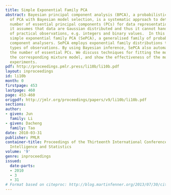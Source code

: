 ```yaml
---
title: Simple Exponential Family PCA
abstract: Bayesian principal component analysis (BPCA), a probabilistic reformulation
  of PCA with Bayesian model selection, is a systematic approach to determining the
  number of essential principal components (PCs) for data representation.  However,
  it assumes that data are Gaussian distributed and thus it cannot handle all types
  of practical observations, e.g. integers and binary values.  In this paper, we propose
  simple exponential family PCA (SePCA), a generalised family of probabilistic principal
  component analysers. SePCA employs exponential family distributions to handle general
  types of observations. By using Bayesian inference, SePCA also automatically discovers
  the number of essential PCs. We discuss techniques for fitting the model, develop
  the corresponding mixture model, and show the effectiveness of the model based on
  experiments.
pdf: http://proceedings.pmlr.press/li10b/li10b.pdf
layout: inproceedings
id: li10b
month: 0
firstpage: 453
lastpage: 460
page: 453-460
origpdf: http://jmlr.org/proceedings/papers/v9/li10b/li10b.pdf
sections: 
author:
- given: Jun
  family: Li
- given: Dacheng
  family: Tao
date: 2010-03-31
publisher: PMLR
container-title: Proceedings of the Thirteenth International Conference on Artificial
  Intelligence and Statistics
volume: '9'
genre: inproceedings
issued:
  date-parts:
  - 2010
  - 3
  - 31
# Format based on citeproc: http://blog.martinfenner.org/2013/07/30/citeproc-yaml-for-bibliographies/
---
```

